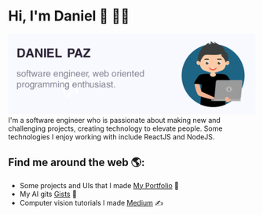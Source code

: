 # Hi, I'm Daniel 👋 👨‍💻

<img src="https://raw.githubusercontent.com/danielpaz6/danielpaz6/master/gh-header.png" alt="banner of Daniel Paz - Software Engineer">
I'm a software engineer who is passionate about making new and challenging projects, creating technology to elevate people. Some technologies I enjoy working with include ReactJS and NodeJS.


## Find me around the web 🌎:
- Some projects and UIs that I made <a href="https://danielpaz.me/">My Portfolio</a> 💼
- My AI gits <a href="t.github.com/danielpaz6">Gists</a> 🔬
- Computer vision tutorials I made <a href="https://medium.com/@danielpaz601">Medium</a> ✍️


<!--
**danielpaz6/danielpaz6** is a ✨ _special_ ✨ repository because its `README.md` (this file) appears on your GitHub profile.

Here are some ideas to get you started:

- 🔭 I’m currently working on ...
- 🌱 I’m currently learning ...
- 👯 I’m looking to collaborate on ...
- 🤔 I’m looking for help with ...
- 💬 Ask me about ...
- 📫 How to reach me: ...
- 😄 Pronouns: ...
- ⚡ Fun fact: ...
-->

